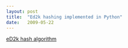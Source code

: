 ```yaml
---
layout: post
title:  "Ed2k hashing implemented in Python"
date:   2009-05-22
---
```


[eD2k hash algorithm](http://en.wikipedia.org/wiki/Ed2k_URI_scheme#eD2k_hash_algorithm)


